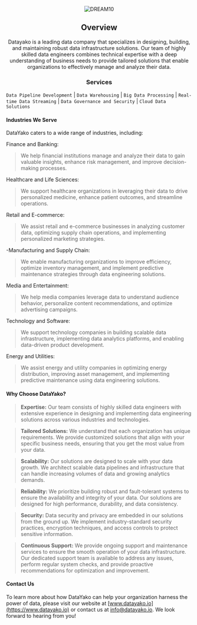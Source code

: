 <div align="center">


![DREAM10](https://github.com/datayako/.github/assets/39657169/fd6d1a6e-1080-4197-9ff3-f1cf55c1ede7)



## Overview

Datayako is a leading data company that specializes in designing, building, and maintaining robust data infrastructure solutions. Our team of highly skilled data engineers combines technical expertise with a deep understanding of business needs to provide tailored solutions that enable organizations to effectively manage and analyze their data.

### Services
</div>

`Data Pipeline Development` | `Data Warehousing` | `Big Data Processing` | `Real-time Data Streaming` | `Data Governance and Security` | `Cloud Data Solutions`

#### Industries We Serve

DataYako caters to a wide range of industries, including:

Finance and Banking: 
>We help financial institutions manage and analyze their data to gain valuable insights, enhance risk management, and improve decision-making processes.

Healthcare and Life Sciences: 
>We support healthcare organizations in leveraging their data to drive personalized medicine, enhance patient outcomes, and streamline operations.

Retail and E-commerce: 
>We assist retail and e-commerce businesses in analyzing customer data, optimizing supply chain operations, and implementing personalized marketing strategies.

-Manufacturing and Supply Chain: 
>We enable manufacturing organizations to improve efficiency, optimize inventory management, and implement predictive maintenance strategies through data engineering solutions.

Media and Entertainment: 
>We help media companies leverage data to understand audience behavior, personalize content recommendations, and optimize advertising campaigns.

Technology and Software: 
>We support technology companies in building scalable data infrastructure, implementing data analytics platforms, and enabling data-driven product development.

Energy and Utilities: 
>We assist energy and utility companies in optimizing energy distribution, improving asset management, and implementing predictive maintenance using data engineering solutions.

#### Why Choose DataYako?

>**Expertise:** Our team consists of highly skilled data engineers with extensive experience in designing and implementing data engineering solutions across various industries and technologies.

>**Tailored Solutions:** We understand that each organization has unique requirements. We provide customized solutions that align with your specific business needs, ensuring that you get the most value from your data.

>**Scalability:** Our solutions are designed to scale with your data growth. We architect scalable data pipelines and infrastructure that can handle increasing volumes of data and growing analytics demands.

>**Reliability:** We prioritize building robust and fault-tolerant systems to ensure the availability and integrity of your data. Our solutions are designed for high performance, durability, and data consistency.

>**Security:** Data security and privacy are embedded in our solutions from the ground up. We implement industry-standard security practices, encryption techniques, and access controls to protect sensitive information.

>**Continuous Support:** We provide ongoing support and maintenance services to ensure the smooth operation of your data infrastructure. Our dedicated support team is available to address any issues, perform regular system checks, and provide proactive recommendations for optimization and improvement.

#### Contact Us

To learn more about how DataYako can help your organization harness the power of data, please visit our website at [www.datayako.io](https://www.datayako.io) or contact us at info@datayako.io. We look forward to hearing from you!
